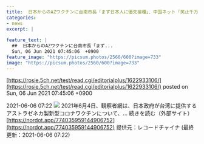 ```yaml
---
title:  日本からのAZワクチンに台南市長「まず日本人に優先接種」、中国ネット「笑止千万」  
categories:
- news
excerpt: |
  
feature_text: |
  ##  日本からのAZワクチンに台南市長「まず...
  Sun, 06 Jun 2021 07:45:06  +0900
feature_image: "https://picsum.photos/2560/600?image=733"
image: "https://picsum.photos/2560/600?image=733"
---
```


[https://rosie.5ch.net/test/read.cgi/editorialplus/1622933106/](https://rosie.5ch.net/test/read.cgi/editorialplus/1622933106/)
posted on Sun, 06 Jun 2021 07:45:06  +0900

<!--more-->

2021-06-06 07:22 ![](https://contents.oricon.co.jp/upimg/article/3/1537/1537641/detail/img400/85931494894988abda5bfe935dd411d3301dacc253c55c250a94954eb055f0db.jpg) 2021年6月4日、観察者網は、日本政府が台湾に提供するアストラゼネカ製新型コロナワクチンについて、... 続きを読む（外部サイト） [https://nordot.app/774035959144906752](https://nordot.app/774035959144906752) 提供元：レコードチャイナ (最終更新：2021-06-06 07:22)
